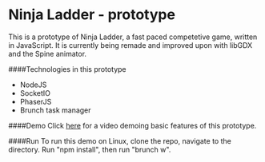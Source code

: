 # Ninja Ladder - prototype

This is a prototype of Ninja Ladder, a fast paced competetive game, written in JavaScript. It is currently being remade and improved upon with libGDX and the Spine animator.

####Technologies in this prototype
- NodeJS
- SocketIO
- PhaserJS
- Brunch task manager

####Demo
Click [here](https://www.youtube.com/watch?v=f7wRR9CSPcI) for a video demoing basic features of this prototype.

####Run
To run this demo on Linux, clone the repo, navigate to the directory. Run "npm install", then run "brunch w".
